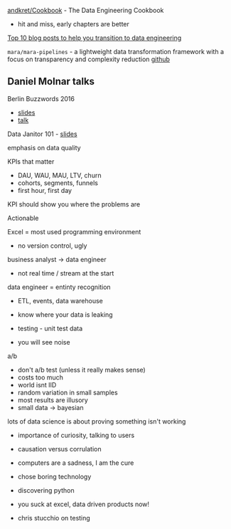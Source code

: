 [andkret/Cookbook](https://github.com/andkret/Cookbook) - The Data Engineering Cookbook
- hit and miss, early chapters are better

[Top 10 blog posts to help you transition to data engineering](https://blog.insightdatascience.com/top-10-blog-posts-to-help-you-transition-to-data-engineering-1db2312ecdaf)

`mara/mara-pipelines` - a lightweight data transformation framework with a focus on transparency and complexity reduction [github](https://github.com/mara/mara-pipelines)


## Daniel Molnar talks

Berlin Buzzwords 2016
- [slides](https://www.slideshare.net/soobrosa/migrating-a-data-stack-from-aws-to-azure-via-raspberry-pi)
- [talk](https://www.youtube.com/watch?time_continue=378&v=QhXPANTd9nE&feature=emb_logo)

Data Janitor 101 - [slides](https://www.slideshare.net/soobrosa/data-janitor-101)

emphasis on data quality

KPIs that matter
- DAU, WAU, MAU, LTV, churn
- cohorts, segments, funnels
- first hour, first day

KPI should show you where the problems are

Actionable

Excel = most used programming environment
- no version control, ugly

business analyst ->  data engineer
- not real time / stream at the start

data engineer = entinty recognition
- ETL, events, data warehouse
- know where your data is leaking
- testing - unit test data

- you will see noise

a/b
- don't a/b test (unless it really makes sense)
- costs too much
- world isnt IID
- random variation in small samples
- most results are illusory
- small data -> bayesian


lots of data science is about proving something isn't working
- importance of curiosity, talking to users
- causation versus corrulation







- computers are a sadness, I am the cure
- chose boring technology
- discovering python
- you suck at excel, data driven products now!
- chris stucchio on testing
